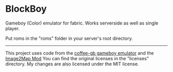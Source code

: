 # BlockBoy

Gameboy (Color) emulator for fabric.
Works serverside as well as single player.

Put roms in the "roms" folder in your server's root directory.



---
This project uses code from the [coffee-gb gameboy emulator](https://github.com/trekawek/coffee-gb) and the [Image2Map Mod](https://github.com/Patbox/Image2Map) 
You can find the original licenses in the "licenses" directory.
My changes are also licensed under the MIT license.
